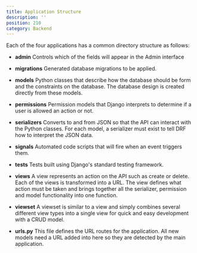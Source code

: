 ```yaml
---
title: Application Structure
description: ''
position: 210
category: Backend
---
```


Each of the four applications has a common directory structure as follows:

* **admin** Controls which of the fields will appear in the Admin interface
* **migrations** Generated database migrations to be applied.
* **models** Python classes that describe how the database should be form and the constraints on the database. The database design is created directly from these models.
* **permissions** Permission models that Django interprets to determine if a user is allowed an action or not.
* **serializers** Converts to and from JSON so that the API can interact with the Python classes. For each model, a serializer must exist to tell DRF how to interpret the JSON data.
* **signals** Automated code scripts that will fire when an event triggers them.
* **tests** Tests built using Django's standard testing framework.
* **views** A view represents an action on the API such as create or delete. Each of the views is transformed into a URL. The view defines what action must be taken and brings together all the serializer, permission and model functionality into one function.
* **viewset** A viewset is similar to a view and simply combines several different view types into a single view for quick and easy development with a CRUD model.

* **urls.py** This file defines the URL routes for the application. All new models need a URL added into here so they are detected by the main application.
